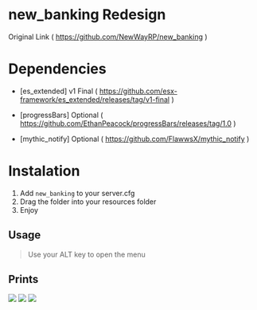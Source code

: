 # new_banking Redesign
Original Link ( https://github.com/NewWayRP/new_banking )

# Dependencies 

- [es_extended] v1 Final ( https://github.com/esx-framework/es_extended/releases/tag/v1-final )

- [progressBars] Optional ( https://github.com/EthanPeacock/progressBars/releases/tag/1.0 )
- [mythic_notify] Optional ( https://github.com/FlawwsX/mythic_notify )

# Instalation

1) Add `new_banking` to your server.cfg
2) Drag the folder into your resources folder
3) Enjoy

## Usage

> Use your ALT key to open the menu


## Prints

![](/images/Screenshot_1.png)
![](/images/Screenshot_2.png)
![](/images/Screenshot_3.png)
